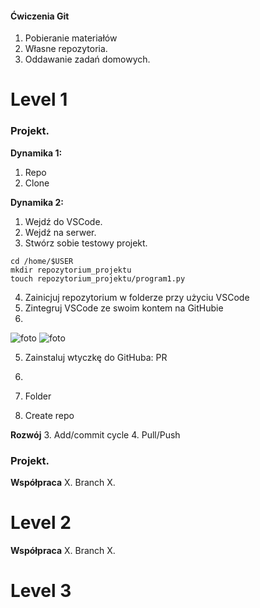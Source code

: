#### Ćwiczenia Git


1. Pobieranie materiałów
2. Własne repozytoria.
3. Oddawanie zadań domowych.


# Level 1

### Projekt.

**Dynamika 1:**
1. Repo
2. Clone

**Dynamika 2:**
1. Wejdź do VSCode.
2. Wejdź na serwer.
3. Stwórz sobie testowy projekt.
```
cd /home/$USER
mkdir repozytorium_projektu
touch repozytorium_projektu/program1.py
```
4. Zainicjuj repozytorium w folderze przy użyciu VSCode
5. Zintegruj VSCode ze swoim kontem na GitHubie
6. 

![foto](https://github.com/ZPXD/cwiczenia-git/blob/main/foto_do_instrukcji/001.png)
![foto](https://github.com/ZPXD/cwiczenia-git/blob/main/foto_do_instrukcji/002.png)

5. Zainstaluj wtyczkę do GitHuba: PR
6. 


5. Folder
6. Create repo

**Rozwój**
3. Add/commit cycle
4. Pull/Push

### Projekt.


**Współpraca**
X. Branch
X.

# Level 2

**Współpraca**
X. Branch
X.

# Level 3
